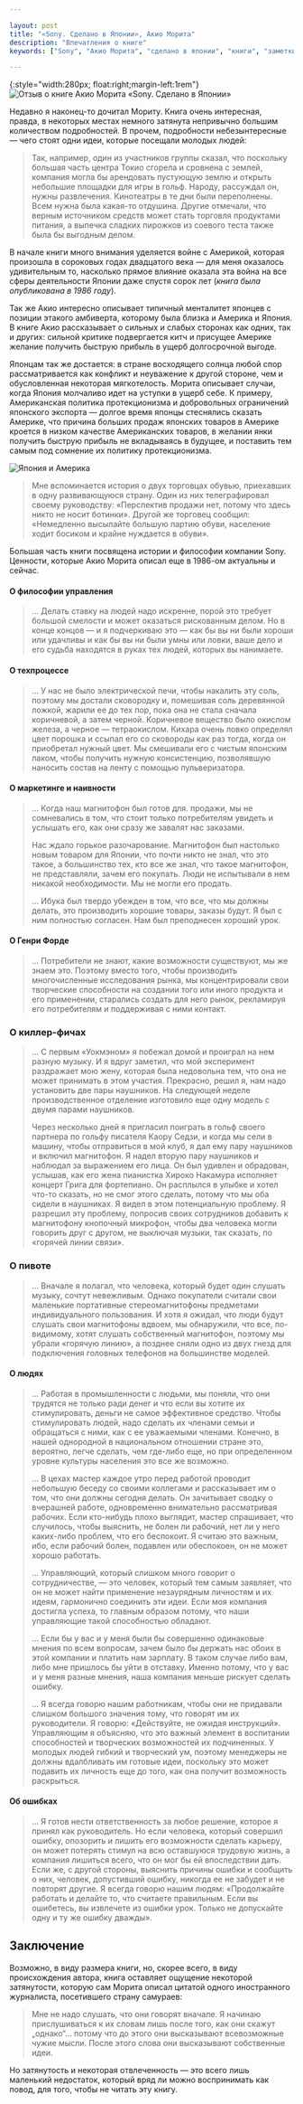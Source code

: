 ```yaml
---

layout: post
title: "«Sony. Сделано в Японии», Акио Морита"
description: "Впечатления о книге"
keywords: ["Sony", "Акио Морита", "сделано в японии", "книги", "заметки"]

---
```


{:style="width:280px; float:right;margin-left:1rem"}
![Отзыв о книге Акио Морита «Sony. Сделано в Японии»](/assets/articles-assets/akio-morita_sony.jpg)

Недавно я наконец-то дочитал Мориту. Книга очень интересная, правда, в некоторых местах немного затянута непривычно большим количеством подробностей. В прочем, подробности небезынтересные — чего стоят одни идеи,
которые посещали молодых людей:

> Так, например, один из участников группы сказал, что поскольку большая часть центра Токио сгорела и сровнена с землей, компания могла бы арендовать пустующую землю и открыть небольшие площадки для игры в гольф. Народу, рассуждал он, нужны развлечения. Кинотеатры в те дни были переполнены. Всем нужна была какая-то отдушина. Другие отмечали, что верным источником средств может стать торговля продуктами питания, а выпечка сладких пирожков из соевого теста также была бы выгодным делом.

В начале книги много внимания уделяется войне с Америкой, которая произошла в сороковых годах двадцатого века — для меня оказалось удивительным то, насколько прямое влияние оказала эта война на все сферы деятельности Японии даже спустя сорок лет (_книга была опубликована в 1986 году_). 

Так же Акио интересно описывает типичный менталитет японцев с позиции этакого амбиверта, которому была близка и Америка и Япония. В книге Акио рассказывает о сильных и слабых сторонах как одних, так и других: сильной критике подвергается китч и присущее Америке желание получить быструю прибыль в ущерб долгосрочной выгоде. 

Японцам так же достается: в стране восходящего солнца любой спор рассматривается как конфликт и неуважение к другой стороне, чем и обусловленная некоторая мягкотелость. Морита описывает случаи, когда Япония молчаливо идет на уступки в ущерб себе. К примеру, Американская политика протекционизма и добровольных ограничений японского экспорта — долгое время японцы стеснялись сказать Америке, что причина больших продаж японских товаров в Америке кроется в низком качестве Американских товаров, в желании янки получить быструю прибыль не вкладываясь в будущее, и поставить тем самым под сомнение их политику протекционизма.

![Япония и Америка](/assets/articles-assets/america-vs-japan.jpg)

> Мне вспоминается история о двух торговцах обувью, приехавших в одну развивающуюся страну. Один из них телеграфировал своему руководству: «Перспектив продажи нет, потому что здесь никто не носит ботинки». Другой же торговец сообщил: «Немедленно высылайте большую партию обуви, население ходит босиком и крайне нуждается в обуви».

Большая часть книги посвящена истории и философии компании Sony. Ценности, которые Акио Морита описал еще в 1986-ом актуальны и сейчас. 

#### О философии управления

> … Делать ставку на людей надо искренне, порой это требует большой смелости и может оказаться рискованным делом. Но в конце концов — и я подчеркиваю это — как бы вы ни были хороши или удачливы и как бы вы ни были умны или ловки, ваше дело и его судьба находятся в руках тех людей, которых вы нанимаете.

#### О техпроцессе

> … У нас не было электрической печи, чтобы накалить эту соль, поэтому мы достали сковородку и, помешивая соль деревянной ложкой, жарили ее до тех пор, пока она не стала сначала коричневой, а затем черной. Коричневое вещество было окислом железа, а черное — тетраокислом. Кихара очень ловко определял цвет порошка и ссыпал его со сковороды как раз тогда, когда он приобретал нужный цвет. Мы смешивали его с чистым японским лаком, чтобы получить нужную консистенцию, позволявшую наносить состав на ленту с помощью пульверизатора.

#### О маркетинге и наивности

> … Когда наш магнитофон был готов для. продажи, мы не сомневались в том, что стоит только потребителям увидеть и услышать его, как они сразу же завалят нас заказами.
>
> Нас ждало горькое разочарование. Магнитофон был настолько новым товаром для Японии, что почти никто не знал, что это такое, а большинство тех, кто все же знал, что такое магнитофон, не представляли, зачем его покупать. Люди не испытывали в нем никакой необходимости. Мы не могли его продать.
>
> … Ибука был твердо убежден в том, что все, что мы должны делать, это производить хорошие товары, заказы будут. Я был с ним полностью согласен. Нам был преподнесен хороший урок.

#### О Генри Форде

> … Потребители не знают, какие возможности существуют, мы же знаем это. Поэтому вместо того, чтобы производить многочисленные исследования рынка, мы концентрировали свои творческие способности на создании того или иного продукта и его применении, старались создать для него рынок, рекламируя его потребителям и поддерживая с ними контакт.

### О киллер-фичах

> … С первым «Уокмэном» я побежал домой и проиграл на нем разную музыку. И я вдруг заметил, что мой эксперимент раздражает мою жену, которая была недовольна тем, что она не может принимать в этом участия. Прекрасно, решил я, нам надо установить две пары наушников. На следующей неделе производственное отделение изготовило еще одну модель с двумя парами наушников.
>
> Через несколько дней я пригласил поиграть в гольф своего партнера по гольфу писателя Каору Седзи, и когда мы сели в машину, чтобы отправиться в мой клуб, я дал ему пару наушников и включил магнитофон. Я надел вторую пару наушников и наблюдал за выражением его лица. Он был удивлен и обрадован, услышав, как его жена пианистка Хироко Накамура исполняет концерт Грига для фортепиано. Он расплылся в улыбке и хотел что-то сказать, но не смог этого сделать, потому что мы оба сидели в наушниках. Я видел в этом потенциальную проблему. Я разрешил эту проблему, попросив своих сотрудников добавить к магнитофону кнопочный микрофон, чтобы два человека могли говорить друг с другом, не выключая музыки, так сказать, по «горячей линии связи».

### О пивоте

> … Вначале я полагал, что человека, который будет один слушать музыку, сочтут невежливым. Однако покупатели считали свои маленькие портативные стереомагнитофоны предметами индивидуального пользования. И хотя я ожидал, что люди будут слушать свои магнитофоны вдвоем, мы обнаружили, что все, по-видимому, хотят слушать собственный магнитофон, поэтому мы убрали «горячую линию», а позднее сняли одно из двух гнезд для подключения головных телефонов на большинстве моделей. 

#### О людях

> … Работая в промышленности с людьми, мы поняли, что они трудятся не только ради денег и что если вы хотите их стимулировать, деньги не самое эффективное средство. Чтобы стимулировать людей, надо сделать их членами семьи и обращаться с ними, как с ее уважаемыми членами. Конечно, в нашей однородной в национальном отношении стране это, вероятно, легче сделать, чем где-либо еще, но при определенном уровне культуры населения это все же возможно.
>
> … В цехах мастер каждое утро перед работой проводит небольшую беседу со своими коллегами и рассказывает им о том, что они должны сегодня делать. Он зачитывает сводку о вчерашней работе, одновременно внимательно рассматривая рабочих. Если кто-нибудь плохо выглядит, мастер спрашивает, что случилось, чтобы выяснить, не болен ли рабочий, нет ли у него каких-либо проблем, что его беспокоит. Я считаю это важным, ибо, если рабочий болен, подавлен или обеспокоен, он не может хорошо работать.
>
> … Управляющий, который слишком много говорит о сотрудничестве, — это человек, который тем самым заявляет, что он не может найти применение незаурядным личностям и их идеям, гармонично соединить эти идеи. Если моя компания достигла успеха, то главным образом потому, что наши управляющие такой способностью обладают.
>
> … Если бы у вас и у меня были бы совершенно одинаковые мнения по всем вопросам, зачем было бы держать нас обоих в этой компании и платить нам зарплату. В таком случае либо вам, либо мне пришлось бы уйти в отставку. Именно потому, что у вас и у меня разные мнения, наша компания меньше рискует сделать ошибку.
>
> … Я всегда говорю нашим работникам, чтобы они не придавали слишком большого значения тому, что говорят им их руководители. Я говорю: «Действуйте, не ожидая инструкций». Управляющим я объясняю, что это важный элемент в воспитании способностей и творческих возможностей их подчиненных. У молодых людей гибкий и творческий ум, поэтому менеджеры не должны вдалбливать им готовые идеи, поскольку это может подавить их личность еще до того, как она получит возможность раскрыться.

#### Об ошибках

> … Я готов нести ответственность за любое решение, которое я принял как руководитель. Но если человека, который совершил ошибку, опозорить и лишить его возможности сделать карьеру, он может потерять стимул на всю оставшуюся трудовую жизнь, а компания лишиться всего, что он мог бы ей впоследствии дать. Если же, с другой стороны, выяснить причины ошибки и сообщить о них, человек, допустивший ошибку, никогда ее не забудет и не повторят другие. Я всегда говорю нашим людям: «Продолжайте работать и делайте то, что считаете правильным. Если вы ошибетесь, вы извлечете из ошибки урок. Только не допускайте одну и ту же ошибку дважды».

## Заключение 

Возможно, в виду размера книги, но, скорее всего, в виду происхождения автора, книга оставляет ощущение некоторой затянутости, которую сам Морита описал
цитатой одного иностранного журналиста, посетившего страну самураев:

> Мне не надо слушать, что они говорят вначале. Я начинаю прислушиваться к их словам лишь после того, как они скажут „однако“… потому что до этого они высказывают всевозможные чужие мысли. После этого слова они высказывают собственные идеи.

Но затянутость и некоторая отвлеченность — это всего лишь маленький недостаток, который вряд ли можно воспринимать как повод, для того, чтобы не читать эту книгу.
